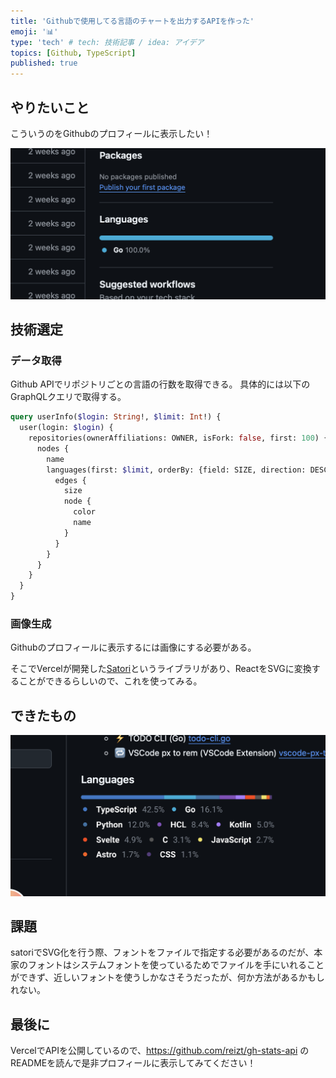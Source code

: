 ```yaml
---
title: 'Githubで使用してる言語のチャートを出力するAPIを作った'
emoji: '📊'
type: 'tech' # tech: 技術記事 / idea: アイデア
topics: [Github, TypeScript]
published: true
---
```


## やりたいこと

こういうのをGithubのプロフィールに表示したい！

![](/images/github-language-stats/want.png)

## 技術選定

### データ取得
Github APIでリポジトリごとの言語の行数を取得できる。
具体的には以下のGraphQLクエリで取得する。
```graphql
query userInfo($login: String!, $limit: Int!) {
  user(login: $login) {
    repositories(ownerAffiliations: OWNER, isFork: false, first: 100) {
      nodes {
        name
        languages(first: $limit, orderBy: {field: SIZE, direction: DESC}) {
          edges {
            size
            node {
              color
              name
            }
          }
        }
      }
    }
  }
}
```

### 画像生成
Githubのプロフィールに表示するには画像にする必要がある。

そこでVercelが開発した[Satori](https://github.com/vercel/satori)というライブラリがあり、ReactをSVGに変換することができるらしいので、これを使ってみる。

## できたもの

![](/images/github-language-stats/output.png)

## 課題

satoriでSVG化を行う際、フォントをファイルで指定する必要があるのだが、本家のフォントはシステムフォントを使っているためでファイルを手にいれることができず、近しいフォントを使うしかなさそうだったが、何か方法があるかもしれない。

## 最後に

VercelでAPIを公開しているので、https://github.com/reizt/gh-stats-api のREADMEを読んで是非プロフィールに表示してみてください！
